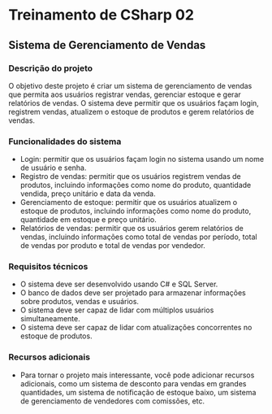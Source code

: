 # Treinamento de CSharp 02

## Sistema de Gerenciamento de Vendas

### Descrição do projeto

O objetivo deste projeto é criar um sistema de gerenciamento de vendas que permita aos usuários registrar vendas, gerenciar estoque e gerar relatórios de vendas. O sistema deve permitir que os usuários façam login, registrem vendas, atualizem o estoque de produtos e gerem relatórios de vendas.

### Funcionalidades do sistema

- Login: permitir que os usuários façam login no sistema usando um nome de usuário e senha.
- Registro de vendas: permitir que os usuários registrem vendas de produtos, incluindo informações como nome do produto, quantidade vendida, preço unitário e data da venda.
- Gerenciamento de estoque: permitir que os usuários atualizem o estoque de produtos, incluindo informações como nome do produto, quantidade em estoque e preço unitário.
- Relatórios de vendas: permitir que os usuários gerem relatórios de vendas, incluindo informações como total de vendas por período, total de vendas por produto e total de vendas por vendedor.

### Requisitos técnicos

- O sistema deve ser desenvolvido usando C# e SQL Server.
- O banco de dados deve ser projetado para armazenar informações sobre produtos, vendas e usuários.
- O sistema deve ser capaz de lidar com múltiplos usuários simultaneamente.
- O sistema deve ser capaz de lidar com atualizações concorrentes no estoque de produtos.

### Recursos adicionais

- Para tornar o projeto mais interessante, você pode adicionar recursos adicionais, como um sistema de desconto para vendas em grandes quantidades, um sistema de notificação de estoque baixo, um sistema de gerenciamento de vendedores com comissões, etc.



